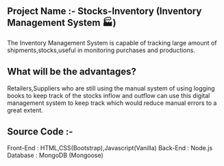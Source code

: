 ## Project Name :-  Stocks-Inventory (Inventory Management System 🏭)
The Inventory Management System is capable of tracking large amount of shipments,stocks,useful in 
 monitoring purchases and productions.

## What will be the advantages?
Retailers,Suppliers who are still using the manual system of using logging books to keep track 
of the stocks inflow and outflow  can use this digital management system to keep track which would reduce
manual errors to a great extent.

## Source Code :- 
Front-End : HTML,CSS(Bootstrap),Javascript(Vanilla)
Back-End : Node.js
Database : MongoDB (Mongoose)
